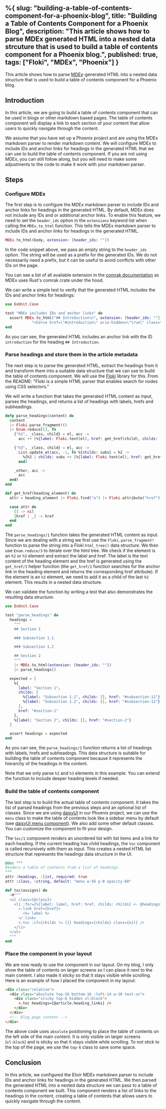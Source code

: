 %{
  slug: "building-a-table-of-contents-component-for-a-phoenix-blog",
  title: "Building a Table of Contents Component for a Phoenix Blog",
  description: "This article shows how to parse MDEx generated HTML into a nested data strcuture that is used to build a table of contents component for a Phoenix blog.",
  published: true,
  tags: ["Floki", "MDEx", "Phoenix"]
}
---

This article shows how to parse [MDEx](https://github.com/leandrocp/mdex)-generated HTML into a nested data structure that is used to build a table of contents component for a Phoenix blog.

## Introduction

In this article, we are going to build a table of contents component that can be used in blogs or other markdown based pages. The table of contents component will display a link to each section of your content that allow users to quickly navigate through the content.

We assume that you have set up a Phoenix project and are using the MDEx markdown parser to render markdown content. We will configure MDEx to include IDs and anchor links for headings in the generated HTML that we can use to build the table of contents component. If you are not using MDEx, you can still follow along, but you will need to make some adjustments to the code to make it work with your markdown parser.

## Steps

### Configure MDEx

The first step is to configure the MDEx markdown parser to include IDs and anchor links for headings in the generated HTML. By default, MDEx does not include any IDs and or additional anchor links. To enable this feature, we need to set the `header_ids` option in the `extensions` keyword list when calling the `MDEx.to_html` function. This tells the MDEx markdown parser to include IDs and anchor links for headings in the generated HTML.

```elixir
MDEx.to_html(body, extension: [header_ids: ""])
```

In the code snippet above, we pass an empty string to the `header_ids` option. The string will be used as a prefix for the generated IDs. We do not necessarily need a prefix, but it can be useful to avoid conflicts with other IDs on the page.

You can see a list of all available extension in the [comrak documentation](https://docs.rs/comrak/latest/comrak/struct.ExtensionOptions.html) as MDEx uses Rust's comrak crate under the hood.

We can write a simple test to verify that the generated HTML includes the IDs and anchor links for headings:

```elixir
use ExUnit.Case

test "MDEx includes IDs and anchor links" do
  assert MDEx.to_html("## Introduction\n", extension: [header_ids: ""]) ==
            "<h2><a href=\"#introduction\" aria-hidden=\"true\" class=\"anchor\" id=\"introduction\"></a>Introduction</h2>\n"
end
```

As you can see, the generated HTML includes an anchor link with the ID `introduction` for the heading `## Introduction`.

### Parse headings and store them in the article metadata

The next step is to parse the generated HTML, extract the headings from it and transform them into a suitable data structure that we can use to build the table of contents component. We will use the [Floki](https://github.com/philss/floki) library for this. From the README: "Floki is a simple HTML parser that enables search for nodes using CSS selectors."

We will write a function that takes the generated HTML content as input, parses the headings, and returns a list of headings with labels, hrefs and subheadings.

```elixir
defp parse_headings(content) do
  content
  |> Floki.parse_fragment!()
  |> Enum.reduce([], fn
    {"h2", _class, child} = el, acc ->
      acc ++ [%{label: Floki.text(el), href: get_href(child), childs: []}]

    {"h3", _class, child} = el, acc ->
      List.update_at(acc, -1, fn %{childs: subs} = h2 ->
        %{h2 | childs: subs ++ [%{label: Floki.text(el), href: get_href(child), childs: []}]}
      end)

    _other, acc ->
      acc
  end)
end

def get_href(heading_element) do
  attr = heading_element |> Floki.find("a") |> Floki.attribute("href")

  case attr do
    [] -> nil
    [href | _] -> href
  end
end
```

The `parse_headings/1` function takes the generated HTML content as input. Since we are dealing with a string we first use the `Floki.parse_fragment!` function to parse the string into a Floki `html_tree()` data structure. We then use `Enum.reduce/3` to iterate over the html tree. We check if the element is an `h2` or `h3` element and extract the label and href. The label is the text content of the heading element and the href is generated using the `get_href/1` helper function (the `get_href/1` function searches for the anchor link in the heading element and returns the corresponding href attribute). If the element is an `h3` element, we need to add it as a child of the last `h2` element. This results in a nested data structure.

We can validate the function by writing a test that also demonstrates the resulting data structure:

```elixir
use ExUnit.Case

test "parse_headings" do
  headings =
    """
    ## Section 1

    ### Subsection 1.1

    ### Subsection 1.2

    ## Section 2
    """
    |> MDEx.to_html(extension: [header_ids: ""])
    |> parse_headings()

  expected = [
    %{
      label: "Section 1",
      childs: [
        %{label: "Subsection 1.1", childs: [], href: "#subsection-11"},
        %{label: "Subsection 1.2", childs: [], href: "#subsection-12"}
      ],
      href: "#section-1"
    },
    %{label: "Section 2", childs: [], href: "#section-2"}
  ]

  assert headings = expected
end
```

As you can see, the `parse_headings/1` function returns a list of headings with labels, hrefs and subheadings. This data structure is suitable for building the table of contents component because it represents the hierarchy of the headings in the content.

Note that we only parse `h2` and `h3` elements in this example. You can extend the function to include deeper heading levels if needed.

### Build the table of contents component

The last step is to build the actual table of contents component. It takes the list of parsed headings from the previous steps and an optional list of classes. Since we are using [daisyUI](https://daisyui.com/) in our Phoenix project, we can use the `menu` class to make the table of contents look like a sidebar menu by default (see [daisyUI menu component](https://daisyui.com/components/menu/)). We also add some other default classes. You can customize the component to fit your design.

The `toc/1` component renders an unordered list with list items and a link for each heading. If the current heading has child headings, the `toc` component is called recursively with them as input. This creates a nested HTML list structure that represents the headings data structure in the UI.

```elixir
@doc """
Renders a table of contents from a list of headings.
"""
attr :headings, :list, required: true
attr :class, :string, default: "menu w-56 p-0 opacity-60"

def toc(assigns) do
  ~H"""
  <ul class={@class}>
    <li :for={%{label: label, href: href, childs: childs} <- @headings}>
      <.link href={href}>
        <%= label %>
      </.link>
      <.toc :if={childs != []} headings={childs} class={nil} />
    </li>
  </ul>
  """
end
```

### Place the component in your layout

We are now ready to use the component in our layout. On my blog, I only show the table of contents on larger screens so I can place it next to the main content. I also made it sticky so that it stays visible while scrolling. Here is an example of how I placed the component in my layout:

```html
<div class="relative">
  <div class="absolute top-16 bottom-16 -left-14 w-10 text-xs">
    <div class="sticky top-6 hidden xl:block">
      <.toc headings={@article.heading_links} />
    </div>
  </div>
  <!-- Blog page content -->
</div>
```

The above code uses `absolute` positioning to place the table of contents on the left side of the main content. It is only visible on larger screens (`xl:block`) and is sticky so that it stays visible while scrolling. To not stick to the top of the page, we use the `top-6` class to save some space.

## Conclusion

In this article, we configured the Elixir MDEx markdown parser to include IDs and anchor links for headings in the generated HTML. We then parsed the generated HTML into a nested data structure we can pass to a table of contents component we built. This component renders a list of links to the headings in the content, creating a table of contents that allows users to quickly navigate through the content.
